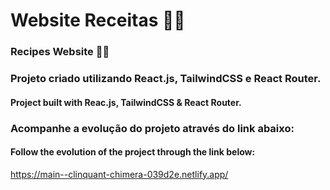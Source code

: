 # Website Receitas 🥗🍴
### Recipes Website 🥗🍴

### Projeto criado utilizando React.js, TailwindCSS e React Router.
#### Project built with Reac.js, TailwindCSS & React Router.


### Acompanhe a evolução do projeto através do link abaixo:
#### Follow the evolution of the project through the link below:

https://main--clinquant-chimera-039d2e.netlify.app/
